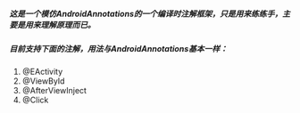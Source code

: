 ##### 这是一个模仿AndroidAnnotations的一个编译时注解框架，只是用来练练手，主要是用来理解原理而已。
##### 目前支持下面的注解，用法与AndroidAnnotations基本一样：
1. @EActivity
2. @ViewById
3. @AfterViewInject
4. @Click
